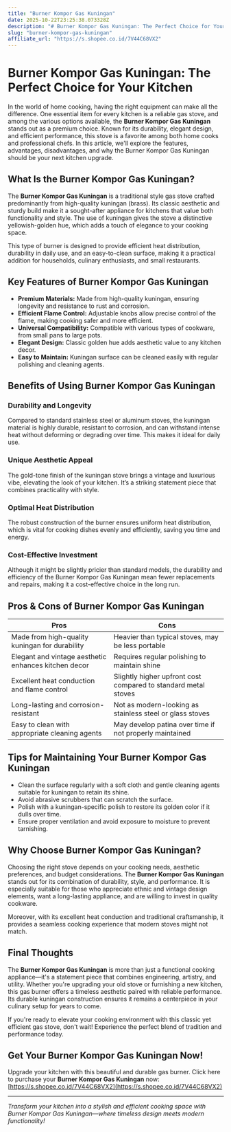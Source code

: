 ```yaml
---
title: "Burner Kompor Gas Kuningan"
date: 2025-10-22T23:25:38.073328Z
description: "# Burner Kompor Gas Kuningan: The Perfect Choice for Your Kitchen..."
slug: "burner-kompor-gas-kuningan"
affiliate_url: "https://s.shopee.co.id/7V44C68VX2"
---
```

# Burner Kompor Gas Kuningan: The Perfect Choice for Your Kitchen

In the world of home cooking, having the right equipment can make all the difference. One essential item for every kitchen is a reliable gas stove, and among the various options available, the **Burner Kompor Gas Kuningan** stands out as a premium choice. Known for its durability, elegant design, and efficient performance, this stove is a favorite among both home cooks and professional chefs. In this article, we'll explore the features, advantages, disadvantages, and why the Burner Kompor Gas Kuningan should be your next kitchen upgrade.

## What Is the Burner Kompor Gas Kuningan?

The **Burner Kompor Gas Kuningan** is a traditional style gas stove crafted predominantly from high-quality kuningan (brass). Its classic aesthetic and sturdy build make it a sought-after appliance for kitchens that value both functionality and style. The use of kuningan gives the stove a distinctive yellowish-golden hue, which adds a touch of elegance to your cooking space.

This type of burner is designed to provide efficient heat distribution, durability in daily use, and an easy-to-clean surface, making it a practical addition for households, culinary enthusiasts, and small restaurants.

## Key Features of Burner Kompor Gas Kuningan

- **Premium Materials:** Made from high-quality kuningan, ensuring longevity and resistance to rust and corrosion.
- **Efficient Flame Control:** Adjustable knobs allow precise control of the flame, making cooking safer and more efficient.
- **Universal Compatibility:** Compatible with various types of cookware, from small pans to large pots.
- **Elegant Design:** Classic golden hue adds aesthetic value to any kitchen decor.
- **Easy to Maintain:** Kuningan surface can be cleaned easily with regular polishing and cleaning agents.

## Benefits of Using Burner Kompor Gas Kuningan

### Durability and Longevity
Compared to standard stainless steel or aluminum stoves, the kuningan material is highly durable, resistant to corrosion, and can withstand intense heat without deforming or degrading over time. This makes it ideal for daily use.

### Unique Aesthetic Appeal
The gold-tone finish of the kuningan stove brings a vintage and luxurious vibe, elevating the look of your kitchen. It’s a striking statement piece that combines practicality with style.

### Optimal Heat Distribution
The robust construction of the burner ensures uniform heat distribution, which is vital for cooking dishes evenly and efficiently, saving you time and energy.

### Cost-Effective Investment
Although it might be slightly pricier than standard models, the durability and efficiency of the Burner Kompor Gas Kuningan mean fewer replacements and repairs, making it a cost-effective choice in the long run.

## Pros & Cons of Burner Kompor Gas Kuningan

| **Pros** | **Cons** |
|--------------------------|------------------------------|
| Made from high-quality kuningan for durability | Heavier than typical stoves, may be less portable |
| Elegant and vintage aesthetic enhances kitchen decor | Requires regular polishing to maintain shine |
| Excellent heat conduction and flame control | Slightly higher upfront cost compared to standard metal stoves |
| Long-lasting and corrosion-resistant | Not as modern-looking as stainless steel or glass stoves |
| Easy to clean with appropriate cleaning agents | May develop patina over time if not properly maintained |

## Tips for Maintaining Your Burner Kompor Gas Kuningan

- Clean the surface regularly with a soft cloth and gentle cleaning agents suitable for kuningan to retain its shine.
- Avoid abrasive scrubbers that can scratch the surface.
- Polish with a kuningan-specific polish to restore its golden color if it dulls over time.
- Ensure proper ventilation and avoid exposure to moisture to prevent tarnishing.

## Why Choose Burner Kompor Gas Kuningan?

Choosing the right stove depends on your cooking needs, aesthetic preferences, and budget considerations. The **Burner Kompor Gas Kuningan** stands out for its combination of durability, style, and performance. It is especially suitable for those who appreciate ethnic and vintage design elements, want a long-lasting appliance, and are willing to invest in quality cookware.

Moreover, with its excellent heat conduction and traditional craftsmanship, it provides a seamless cooking experience that modern stoves might not match.

## Final Thoughts

The **Burner Kompor Gas Kuningan** is more than just a functional cooking appliance—it's a statement piece that combines engineering, artistry, and utility. Whether you're upgrading your old stove or furnishing a new kitchen, this gas burner offers a timeless aesthetic paired with reliable performance. Its durable kuningan construction ensures it remains a centerpiece in your culinary setup for years to come.

If you're ready to elevate your cooking environment with this classic yet efficient gas stove, don't wait! Experience the perfect blend of tradition and performance today.

## Get Your Burner Kompor Gas Kuningan Now!

Upgrade your kitchen with this beautiful and durable gas burner. Click here to purchase your **Burner Kompor Gas Kuningan** now: [https://s.shopee.co.id/7V44C68VX2](https://s.shopee.co.id/7V44C68VX2)

---

*Transform your kitchen into a stylish and efficient cooking space with Burner Kompor Gas Kuningan—where timeless design meets modern functionality!*